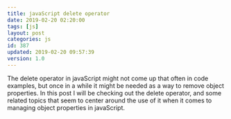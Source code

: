 ```yaml
---
title: javaScript delete operator
date: 2019-02-20 02:20:00
tags: [js]
layout: post
categories: js
id: 387
updated: 2019-02-20 09:57:39
version: 1.0
---
```


The delete operator in javaScript might not come up that often in code examples, but once in a while it might be needed as a way to remove object properties. In this post I will be checking out the delete operator, and some related topics that seem to center around the use of it when it comes to managing object properties in javaScript.

<!-- more -->
